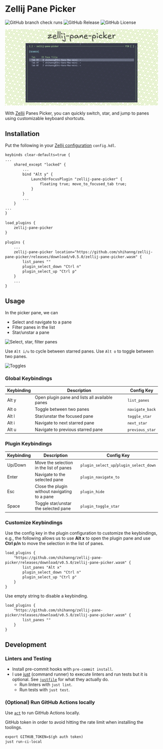 # Zellij Pane Picker

![GitHub branch check runs](https://img.shields.io/github/check-runs/shihanng/zellij-pane-picker/main)
![GitHub Release](https://img.shields.io/github/v/release/shihanng/zellij-pane-picker)
![GitHub License](https://img.shields.io/github/license/shihanng/zellij-pane-picker)

![Social preview of the project](./assets/social-preview.png)

With [Zellij](https://zellij.dev/) Panes Picker,
you can quickly switch, star, and jump to panes using customizable keyboard shortcuts.

## Installation

Put the following in your
[Zellij configuration](https://zellij.dev/documentation/configuration.html)
`config.kdl`.

<!-- markdownlint-disable MD013 -->

```kdl
keybinds clear-defaults=true {
...
    shared_except "locked" {
        ...
        bind "Alt y" {
            LaunchOrFocusPlugin "zellij-pane-picker" {
                floating true; move_to_focused_tab true;
            }
        }
        ...
    }
...
}

load_plugins {
    zellij-pane-picker
}

plugins {
    ...
    zellij-pane-picker location="https://github.com/shihanng/zellij-pane-picker/releases/download/v0.5.0/zellij-pane-picker.wasm" {
        list_panes ""
        plugin_select_down "Ctrl n"
        plugin_select_up "Ctrl p"
    }
    ...
}
```

<!-- markdownlint-enable MD013 -->

## Usage

In the picker pane, we can

- Select and navigate to a pane
- Filter panes in the list
- Star/unstar a pane

![Select, star, filter panes](./assets/screencast-nav-search-star.gif)

Use `Alt i/u` to cycle between starred panes.
Use `Alt o` to toggle between two panes.

![Toggles](./assets/screencast-navigation.gif)

### Global Keybindings

| Keybinding | Description                                    | Config Key      |
| ---------- | ---------------------------------------------- | --------------- |
| Alt y      | Open plugin pane and lists all available panes | `list_panes`    |
| Alt o      | Toggle between two panes                       | `navigate_back` |
| Alt l      | Star/unstar the focused pane                   | `toggle_star`   |
| Alt i      | Navigate to next starred pane                  | `next_star`     |
| Alt u      | Navigate to previous starred pane              | `previous_star` |

<!-- markdownlint-disable MD013 -->

### Plugin Keybindings

| Keybinding | Description                                   | Config Key                              |
| ---------- | --------------------------------------------- | --------------------------------------- |
| Up/Down    | Move the selection in the list of panes       | `plugin_select_up`/`plugin_select_down` |
| Enter      | Navigate to the selected pane                 | `plugin_navigate_to`                    |
| Esc        | Close the plugin without navigating to a pane | `plugin_hide`                           |
| Space      | Toggle star/unstar the selected pane          | `plugin_toggle_star`                    |

### Customize Keybindings

Use the config key in the plugin configuration to customize the keybindings, e.g.,
the following allows us to use **Alt x** to open the plugin pane and
use **Ctrl p/n** to move the selection in the list of panes.

```kdl
load_plugins {
    "https://github.com/shihanng/zellij-pane-picker/releases/download/v0.5.0/zellij-pane-picker.wasm" {
        list_panes "Alt x"
        plugin_select_down "Ctrl n"
        plugin_select_up "Ctrl p"
    }
}
```

Use empty string to disable a keybinding.

```kdl
load_plugins {
    "https://github.com/shihanng/zellij-pane-picker/releases/download/v0.5.0/zellij-pane-picker.wasm" {
        list_panes ""
    }
}
```

<!-- markdownlint-enable MD013 -->

## Development

### Linters and Testing

- Install pre-commit hooks with `pre-commit install`.
- I use [just](https://just.systems/) (command runner) to execute linters
  and run tests but it is optional. See [`justfile`](./justfile) for
  what they actually do.
  - Run linters with `just lint`.
  - Run tests with `just test`.

### (Optional) Run GitHub Actions locally

Use [`act`](https://github.com/nektos/act) to run GitHub Actions locally.

GitHub token in order to avoid hitting the rate limit
when installing the toolings.

```shell
export GITHUB_TOKEN=$(gh auth token)
just run-ci-local
```
